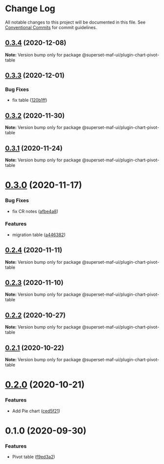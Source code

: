 # Change Log

All notable changes to this project will be documented in this file.
See [Conventional Commits](https://conventionalcommits.org) for commit guidelines.

## [0.3.4](https://gitlab.com/nielsen-media/maf/superset/superset-viz-plugins/compare/@superset-maf-ui/plugin-chart-pivot-table@0.3.3...@superset-maf-ui/plugin-chart-pivot-table@0.3.4) (2020-12-08)

**Note:** Version bump only for package @superset-maf-ui/plugin-chart-pivot-table





## [0.3.3](https://gitlab.com/nielsen-media/maf/superset/superset-maf-ui/compare/@superset-maf-ui/plugin-chart-pivot-table@0.3.2...@superset-maf-ui/plugin-chart-pivot-table@0.3.3) (2020-12-01)


### Bug Fixes

* fix table ([120b1ff](https://gitlab.com/nielsen-media/maf/superset/superset-maf-ui/commit/120b1ffc83897eddcdad5a051deabedff1f8aff2))





## [0.3.2](https://gitlab.com/nielsen-media/maf/superset/superset-maf-ui/compare/@superset-maf-ui/plugin-chart-pivot-table@0.3.1...@superset-maf-ui/plugin-chart-pivot-table@0.3.2) (2020-11-30)

**Note:** Version bump only for package @superset-maf-ui/plugin-chart-pivot-table





## [0.3.1](https://gitlab.com/nielsen-media/maf/superset/superset-maf-ui/compare/@superset-maf-ui/plugin-chart-pivot-table@0.2.4...@superset-maf-ui/plugin-chart-pivot-table@0.3.1) (2020-11-24)

**Note:** Version bump only for package @superset-maf-ui/plugin-chart-pivot-table





# [0.3.0](https://gitlab.com/nielsen-media/maf/superset/superset-maf-ui/compare/@superset-maf-ui/plugin-chart-pivot-table@0.2.4...@superset-maf-ui/plugin-chart-pivot-table@0.3.0) (2020-11-17)


### Bug Fixes

* fix CR notes ([afbe4a8](https://gitlab.com/nielsen-media/maf/superset/superset-maf-ui/commit/afbe4a8fd75dcf9ddd1bdf29801f549f68766e31))


### Features

* migration table ([a446382](https://gitlab.com/nielsen-media/maf/superset/superset-maf-ui/commit/a4463822a405dbc7ac86222f435267cfef5259bf))





## [0.2.4](https://gitlab.com/nielsen-media/maf/superset/superset-maf-ui/compare/@superset-maf-ui/plugin-chart-pivot-table@0.2.3...@superset-maf-ui/plugin-chart-pivot-table@0.2.4) (2020-11-11)

**Note:** Version bump only for package @superset-maf-ui/plugin-chart-pivot-table





## [0.2.3](https://gitlab.com/nielsen-media/maf/superset/superset-maf-ui/compare/@superset-maf-ui/plugin-chart-pivot-table@0.2.2...@superset-maf-ui/plugin-chart-pivot-table@0.2.3) (2020-11-10)

**Note:** Version bump only for package @superset-maf-ui/plugin-chart-pivot-table





## [0.2.2](https://gitlab.com/nielsen-media/maf/superset/superset-maf-ui/compare/@superset-maf-ui/plugin-chart-pivot-table@0.2.1...@superset-maf-ui/plugin-chart-pivot-table@0.2.2) (2020-10-27)

**Note:** Version bump only for package @superset-maf-ui/plugin-chart-pivot-table





## [0.2.1](https://gitlab.com/nielsen-media/maf/superset/superset-maf-ui/compare/@superset-maf-ui/plugin-chart-pivot-table@0.2.0...@superset-maf-ui/plugin-chart-pivot-table@0.2.1) (2020-10-22)

**Note:** Version bump only for package @superset-maf-ui/plugin-chart-pivot-table





# [0.2.0](https://gitlab.com/nielsen-media/maf/superset/superset-maf-ui/compare/@superset-maf-ui/plugin-chart-pivot-table@0.1.0...@superset-maf-ui/plugin-chart-pivot-table@0.2.0) (2020-10-21)


### Features

* Add Pie chart ([ced5f21](https://gitlab.com/nielsen-media/maf/superset/superset-maf-ui/commit/ced5f2185ddfec2003d0b88b42c075beea0f0cb2))





# 0.1.0 (2020-09-30)


### Features

* Pivot table ([f9ed3a2](https://gitlab.com/nielsen-media/maf/superset/superset-maf-ui/commit/f9ed3a29eeff8e173e5f708e2278212651b11fbf))
